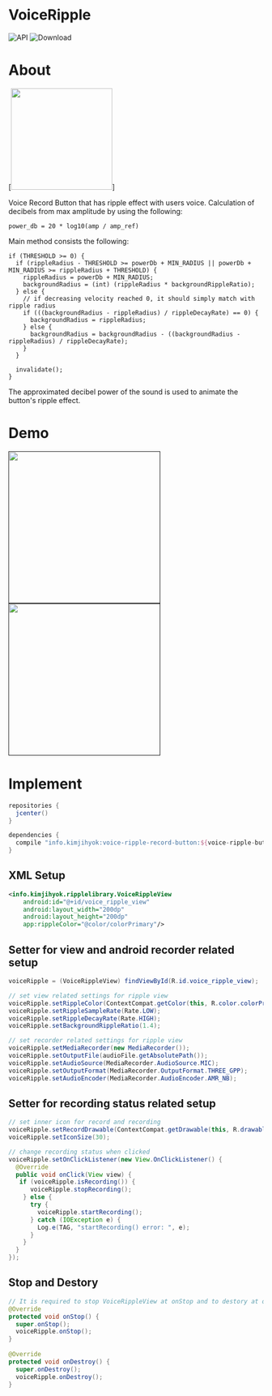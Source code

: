 # VoiceRipple
![API](https://img.shields.io/badge/API-15%2B-blue.svg?style=flat) ![Download](https://api.bintray.com/packages/wotomas/maven/voice-ripple-record-button/images/download.svg)

# About
[<img src="media/voiceRippleView.gif" width="200" />]

Voice Record Button that has ripple effect with users voice. Calculation of decibels from max amplitude by using the following:

```
power_db = 20 * log10(amp / amp_ref)
```

Main method consists the following:

```
if (THRESHOLD >= 0) {
  if (rippleRadius - THRESHOLD >= powerDb + MIN_RADIUS || powerDb + MIN_RADIUS >= rippleRadius + THRESHOLD) {
    rippleRadius = powerDb + MIN_RADIUS;
    backgroundRadius = (int) (rippleRadius * backgroundRippleRatio);
  } else {
    // if decreasing velocity reached 0, it should simply match with ripple radius
    if (((backgroundRadius - rippleRadius) / rippleDecayRate) == 0) {
      backgroundRadius = rippleRadius;
    } else {
      backgroundRadius = backgroundRadius - ((backgroundRadius - rippleRadius) / rippleDecayRate);
    }
  }

  invalidate();
}
```

The approximated decibel power of the sound is used to animate the button's ripple effect.

# Demo
[<img src="media/colorChange.gif" width="300" />]() [<img src="media/settingChange.gif" width="300" />]()


# Implement
```gradle
repositories {
  jcenter()
}

dependencies {
  compile "info.kimjihyok:voice-ripple-record-button:${voice-ripple-button-version}"
}
```

## XML Setup
```XML
<info.kimjihyok.ripplelibrary.VoiceRippleView
    android:id="@+id/voice_ripple_view"
    android:layout_width="200dp"
    android:layout_height="200dp"
    app:rippleColor="@color/colorPrimary"/>
```

## Setter for view and android recorder related setup
```java
voiceRipple = (VoiceRippleView) findViewById(R.id.voice_ripple_view);

// set view related settings for ripple view
voiceRipple.setRippleColor(ContextCompat.getColor(this, R.color.colorPrimary));
voiceRipple.setRippleSampleRate(Rate.LOW);
voiceRipple.setRippleDecayRate(Rate.HIGH);
voiceRipple.setBackgroundRippleRatio(1.4);

// set recorder related settings for ripple view
voiceRipple.setMediaRecorder(new MediaRecorder());
voiceRipple.setOutputFile(audioFile.getAbsolutePath());
voiceRipple.setAudioSource(MediaRecorder.AudioSource.MIC);
voiceRipple.setOutputFormat(MediaRecorder.OutputFormat.THREE_GPP);
voiceRipple.setAudioEncoder(MediaRecorder.AudioEncoder.AMR_NB);
```

## Setter for recording status related setup
```java
// set inner icon for record and recording
voiceRipple.setRecordDrawable(ContextCompat.getDrawable(this, R.drawable.record), ContextCompat.getDrawable(this, R.drawable.recording));
voiceRipple.setIconSize(30);

// change recording status when clicked
voiceRipple.setOnClickListener(new View.OnClickListener() {
  @Override
  public void onClick(View view) {
   if (voiceRipple.isRecording()) {
      voiceRipple.stopRecording();
    } else {
      try {
        voiceRipple.startRecording();
      } catch (IOException e) {
        Log.e(TAG, "startRecording() error: ", e);
      }
    }
  }
});
```

## Stop and Destory
```java
// It is required to stop VoiceRippleView at onStop and to destory at onDestory to prevent memory leak and unexpected
@Override
protected void onStop() {
  super.onStop();
  voiceRipple.onStop();
}
 
@Override
protected void onDestroy() {
  super.onDestroy();
  voiceRipple.onDestroy();
}
```
